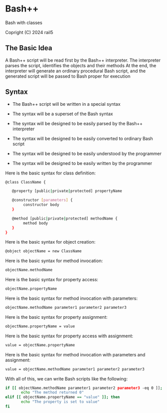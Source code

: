 # Bash++

Bash with classes

Copright (C) 2024 rail5

## The Basic Idea

A Bash++ script will be read first by the Bash++ interpreter.
The interpreter parses the script, identifies the objects and their methods
At the end, the interpreter will generate an ordinary procedural Bash script, and the generated script will be passed to Bash proper for execution

## Syntax

 - The Bash++ script will be written in a special syntax

 - The syntax will be a superset of the Bash syntax

 - The syntax will be designed to be easily parsed by the Bash++ interpreter

 - The syntax will be designed to be easily converted to ordinary Bash script

 - The syntax will be designed to be easily understood by the programmer

 - The syntax will be designed to be easily written by the programmer

Here is the basic syntax for class definition:

```sh
@class ClassName {

   @property [public|private|protected] propertyName

   @constructor [parameters] {
	  	constructor body
   }

   @method [public|private|protected] methodName {
	  	method body
   }
}
```

Here is the basic syntax for object creation:

```sh
@object objectName = new ClassName
```

Here is the basic syntax for method invocation:

```sh
objectName.methodName
```

Here is the basic syntax for property access:

```sh
objectName.propertyName
```

Here is the basic syntax for method invocation with parameters:

```sh
objectName.methodName parameter1 parameter2 parameter3
```

Here is the basic syntax for property assignment:

```sh
objectName.propertyName = value
```


Here is the basic syntax for property access with assignment:

```sh
value = objectName.propertyName
```

Here is the basic syntax for method invocation with parameters and assignment:

```sh
value = objectName.methodName parameter1 parameter2 parameter3
```

With all of this, we can write Bash scripts like the following:

```sh
if [[ objectName.methodName parameter1 parameter2 parameter3 -eq 0 ]]; then
	   echo "The method returned 0"
elif [[ objectName.propertyName == "value" ]]; then
	   echo "The property is set to value"
fi
```